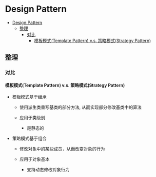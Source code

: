 # Design Pattern

- [Design Pattern](#design-pattern)
  - [整理](#整理)
    - [对比](#对比)
      - [模板模式(Template Pattern) v.s. 策略模式(Strategy Pattern)](#模板模式template-pattern-vs-策略模式strategy-pattern)

## 整理

### 对比

#### 模板模式(Template Pattern) v.s. 策略模式(Strategy Pattern)

- 模板模式基于继承

  - 使用派生类重写基类的部分方法, 从而实现部分修改基类中的算法

  - 应用于类级别

    - 是静态的

- 策略模式基于组合

  - 修改对象中的某些成员，从而改变对象的行为

  - 应用于对象基本

    - 支持动态修改对象行为
